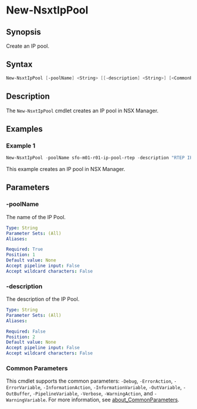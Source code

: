 # New-NsxtIpPool

## Synopsis

Create an IP pool.

## Syntax

```powershell
New-NsxtIpPool [-poolName] <String> [[-description] <String>] [<CommonParameters>]
```

## Description

The `New-NsxtIpPool` cmdlet creates an IP pool in NSX Manager.

## Examples

### Example 1

```powershell
New-NsxtIpPool -poolName sfo-m01-r01-ip-pool-rtep -description "RTEP IP Pool"
```

This example creates an IP pool in NSX Manager.

## Parameters

### -poolName

The name of the IP Pool.

```yaml
Type: String
Parameter Sets: (All)
Aliases:

Required: True
Position: 1
Default value: None
Accept pipeline input: False
Accept wildcard characters: False
```

### -description

The description of the IP Pool.

```yaml
Type: String
Parameter Sets: (All)
Aliases:

Required: False
Position: 2
Default value: None
Accept pipeline input: False
Accept wildcard characters: False
```

### Common Parameters

This cmdlet supports the common parameters: `-Debug`, `-ErrorAction`, `-ErrorVariable`, `-InformationAction`, `-InformationVariable`, `-OutVariable`, `-OutBuffer`, `-PipelineVariable`, `-Verbose`, `-WarningAction`, and `-WarningVariable`. For more information, see [about_CommonParameters](http://go.microsoft.com/fwlink/?LinkID=113216).
